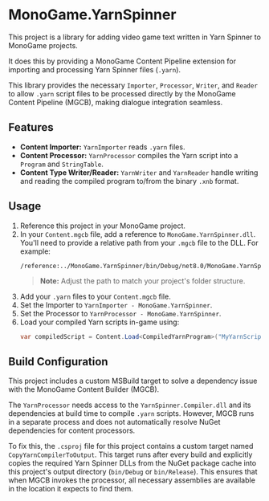 # MonoGame.YarnSpinner

This project is a library for adding video game text written in Yarn Spinner to MonoGame projects.

It does this by providing a MonoGame Content Pipeline extension for importing and processing Yarn Spinner files (`.yarn`).

This library provides the necessary `Importer`, `Processor`, `Writer`, and `Reader` to allow `.yarn` script files to be processed directly by the MonoGame Content Pipeline (MGCB), making dialogue integration seamless.

## Features

-   **Content Importer:** `YarnImporter` reads `.yarn` files.
-   **Content Processor:** `YarnProcessor` compiles the Yarn script into a `Program` and `StringTable`.
-   **Content Type Writer/Reader:** `YarnWriter` and `YarnReader` handle writing and reading the compiled program to/from the binary `.xnb` format.

## Usage

1.  Reference this project in your MonoGame project.
2.  In your `Content.mgcb` file, add a reference to `MonoGame.YarnSpinner.dll`. You'll need to provide a relative path from your `.mgcb` file to the DLL. For example:
    ```
    /reference:../MonoGame.YarnSpinner/bin/Debug/net8.0/MonoGame.YarnSpinner.dll
    ```
    > **Note:** Adjust the path to match your project's folder structure.
3.  Add your `.yarn` files to your `Content.mgcb` file.
4.  Set the Importer to `YarnImporter - MonoGame.YarnSpinner`.
5.  Set the Processor to `YarnProcessor - MonoGame.YarnSpinner`.
6.  Load your compiled Yarn scripts in-game using:
    ```csharp
    var compiledScript = Content.Load<CompiledYarnProgram>("MyYarnScript");
    ```

## Build Configuration

This project includes a custom MSBuild target to solve a dependency issue with the MonoGame Content Builder (MGCB).

The `YarnProcessor` needs access to the `YarnSpinner.Compiler.dll` and its dependencies at build time to compile `.yarn` scripts. However, MGCB runs in a separate process and does not automatically resolve NuGet dependencies for content processors.

To fix this, the `.csproj` file for this project contains a custom target named `CopyYarnCompilerToOutput`. This target runs after every build and explicitly copies the required Yarn Spinner DLLs from the NuGet package cache into this project's output directory (`bin/Debug` or `bin/Release`). This ensures that when MGCB invokes the processor, all necessary assemblies are available in the location it expects to find them. 